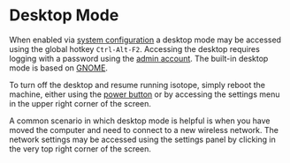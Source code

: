 # Desktop Mode

When enabled via [system configuration](./configuration#isotope-section) a desktop mode may be accessed using the global hotkey `Ctrl-Alt-F2`. Accessing the desktop requires logging with a password using the [admin account](./configuration#admin). The built-in desktop mode is based on [GNOME](https://www.gnome.org/).

To turn off the desktop and resume running isotope, simply reboot the machine, either using the [power button](./shutting-down) or by accessing the settings menu in the upper right corner of the screen.

A common scenario in which desktop mode is helpful is when you have moved the computer and need to connect to a new wireless network. The network settings may be accessed using the settings panel by clicking in the very top right corner of the screen.
